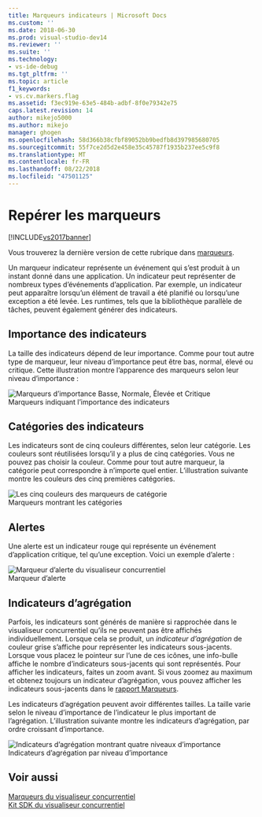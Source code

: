 ```yaml
---
title: Marqueurs indicateurs | Microsoft Docs
ms.custom: ''
ms.date: 2018-06-30
ms.prod: visual-studio-dev14
ms.reviewer: ''
ms.suite: ''
ms.technology:
- vs-ide-debug
ms.tgt_pltfrm: ''
ms.topic: article
f1_keywords:
- vs.cv.markers.flag
ms.assetid: f3ec919e-63e5-484b-adbf-8f0e79342e75
caps.latest.revision: 14
author: mikejo5000
ms.author: mikejo
manager: ghogen
ms.openlocfilehash: 58d366b38cfbf89052bb9bedfb8d397985680705
ms.sourcegitcommit: 55f7ce2d5d2e458e35c45787f1935b237ee5c9f8
ms.translationtype: MT
ms.contentlocale: fr-FR
ms.lasthandoff: 08/22/2018
ms.locfileid: "47501125"
---
```

# <a name="flag-markers"></a>Repérer les marqueurs
[!INCLUDE[vs2017banner](../includes/vs2017banner.md)]

Vous trouverez la dernière version de cette rubrique dans [marqueurs](https://docs.microsoft.com/visualstudio/profiling/flag-markers).  
  
Un marqueur indicateur représente un événement qui s’est produit à un instant donné dans une application. Un indicateur peut représenter de nombreux types d’événements d’application. Par exemple, un indicateur peut apparaître lorsqu’un élément de travail a été planifié ou lorsqu’une exception a été levée. Les runtimes, tels que la bibliothèque parallèle de tâches, peuvent également générer des indicateurs.  
  
## <a name="flag-importance"></a>Importance des indicateurs  
 La taille des indicateurs dépend de leur importance. Comme pour tout autre type de marqueur, leur niveau d’importance peut être bas, normal, élevé ou critique.  Cette illustration montre l’apparence des marqueurs selon leur niveau d’importance :  
  
 ![Marqueurs d’importance Basse, Normale, Élevée et Critique](../profiling/media/cvmarkerimportance.png "CVMarkerImportance")  
Marqueurs indiquant l’importance des indicateurs  
  
## <a name="flag-category"></a>Catégories des indicateurs  
 Les indicateurs sont de cinq couleurs différentes, selon leur catégorie. Les couleurs sont réutilisées lorsqu’il y a plus de cinq catégories. Vous ne pouvez pas choisir la couleur. Comme pour tout autre marqueur, la catégorie peut correspondre à n’importe quel entier. L’illustration suivante montre les couleurs des cinq premières catégories.  
  
 ![Les cinq couleurs des marqueurs de catégorie](../profiling/media/cvmarkercategory.png "CVMarkerCategory")  
Marqueurs montrant les catégories  
  
## <a name="alerts"></a>Alertes  
 Une alerte est un indicateur rouge qui représente un événement d’application critique, tel qu’une exception.  Voici un exemple d’alerte :  
  
 ![Marqueur d’alerte du visualiseur concurrentiel](../profiling/media/cvmarkeralert.png "CVMarkerAlert")  
Marqueur d’alerte  
  
## <a name="aggregation-flags"></a>Indicateurs d’agrégation  
 Parfois, les indicateurs sont générés de manière si rapprochée dans le visualiseur concurrentiel qu’ils ne peuvent pas être affichés individuellement. Lorsque cela se produit, un *indicateur d’agrégation* de couleur grise s’affiche pour représenter les indicateurs sous-jacents. Lorsque vous placez le pointeur sur l’une de ces icônes, une info-bulle affiche le nombre d’indicateurs sous-jacents qui sont représentés. Pour afficher les indicateurs, faites un zoom avant. Si vous zoomez au maximum et obtenez toujours un indicateur d’agrégation, vous pouvez afficher les indicateurs sous-jacents dans le [rapport Marqueurs](../profiling/markers-report.md).  
  
 Les indicateurs d’agrégation peuvent avoir différentes tailles. La taille varie selon le niveau d’importance de l’indicateur le plus important de l’agrégation. L’illustration suivante montre les indicateurs d’agrégation, par ordre croissant d’importance.  
  
 ![Indicateurs d’agrégation montrant quatre niveaux d’importance](../profiling/media/cvmarkeraggregate.png "CVMarkerAggregate")  
Indicateurs d’agrégation par niveau d’importance  
  
## <a name="see-also"></a>Voir aussi  
 [Marqueurs du visualiseur concurrentiel](../profiling/concurrency-visualizer-markers.md)   
 [Kit SDK du visualiseur concurrentiel](../profiling/concurrency-visualizer-sdk.md)



